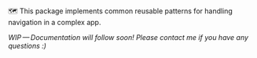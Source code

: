 🗺 This package implements common reusable patterns for handling navigation in a complex app.

*WIP — Documentation will follow soon! Please contact me if you have any questions :)*
